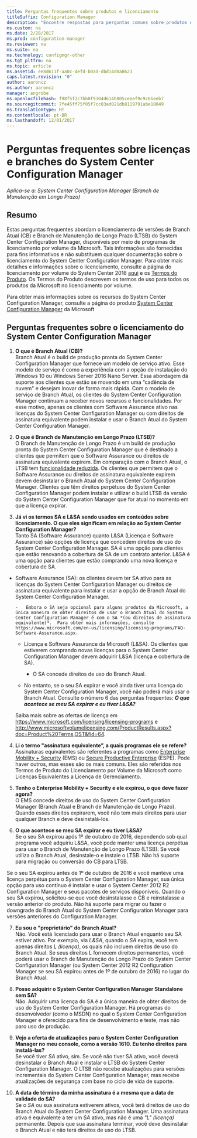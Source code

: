 ```yaml
---
title: Perguntas frequentes sobre produtos e licenciamento
titleSuffix: Configuration Manager
description: "Encontre respostas para perguntas comuns sobre produtos e licenças do System Center Configuration Manager."
ms.custom: na
ms.date: 2/28/2017
ms.prod: configuration-manager
ms.reviewer: na
ms.suite: na
ms.technology: configmgr-other
ms.tgt_pltfrm: na
ms.topic: article
ms.assetid: ee8d611f-aa0c-4efd-b0ad-dbd14d0a0623
caps.latest.revision: "0"
author: aaroncz
ms.author: aaroncz
manager: angrobe
ms.openlocfilehash: f98f5f2c7bb0f9304d614b005ceeef9c9c66eeb7
ms.sourcegitcommit: 7fe45ff75f05f7cc03ad021db8119791abe18049
ms.translationtype: HT
ms.contentlocale: pt-BR
ms.lasthandoff: 12/01/2017
---
```

# <a name="frequently-asked-questions-for-system-center-configuration-manager-branches-and-licensing"></a>Perguntas frequentes sobre licenças e branches do System Center Configuration Manager

 *Aplica-se a: System Center Configuration Manager (Branch de Manutenção em Longo Prazo)*

## <a name="summary"></a>Resumo
Estas perguntas frequentes abordam o licenciamento de versões de Branch Atual (CB) e Branch de Manutenção de Longo Prazo (LTSB) do System Center Configuration Manager, disponíveis por meio de programas de licenciamento por volume da Microsoft. Tais informações são fornecidas para fins informativos e não substituem qualquer documentação sobre o licenciamento do System Center Configuration Manager. Para obter mais detalhes e informações sobre o licenciamento, consulte a página do licenciamento por volume do System Center 2016 [aqui](https://www.microsoft.com/licensing/product-licensing/system-center-2016.aspx) e os [Termos do Produto](http://www.microsoft.com/licensing/about-licensing/product-licensing.aspx). Os Termos do Produto descrevem os termos de uso para todos os produtos da Microsoft no licenciamento por volume.

Para obter mais informações sobre os recursos do System Center Configuration Manager, consulte a página do produto [System Center Configuration Manager](https://www.microsoft.com/cloud-platform/system-center-configuration-manager) da Microsoft




## <a name="system-center-configuration-manager-licensing-faq"></a>Perguntas frequentes sobre o licenciamento do System Center Configuration Manager

1.  **O que é Branch Atual (CB)?**   
Branch Atual é o build de produção pronta do System Center Configuration Manager que fornece um modelo de serviço ativo. Esse modelo de serviço é como a experiência com a opção de instalação do Windows 10 ou Windows Server 2016 Nano Server. Essa abordagem dá suporte aos clientes que estão se movendo em uma “cadência de nuvem" e desejam inovar de forma mais rápida. Com o modelo de serviço de Branch Atual, os clientes do System Center Configuration Manager continuam a receber novos recursos e funcionalidades. Por esse motivo, apenas os clientes com Software Assurance ativo nas licenças do System Center Configuration Manager ou com direitos de assinatura equivalente podem instalar e usar o Branch Atual do System Center Configuration Manager.

2.  **O que é Branch de Manutenção em Longo Prazo (LTSB)?**  
O Branch de Manutenção de Longo Prazo é um build de produção pronta do System Center Configuration Manager que é destinado a clientes que permitem que o Software Assurance ou direitos de assinatura equivalente expirem. Em comparação com o Branch Atual, o LTSB tem [funcionalidade reduzida](/sccm/core/understand/introduction-to-the-ltsb#features-that-are-not-available-in-the-ltsb-of-configuration-manager). Os clientes que permitem que o Software Assurance ou direitos de assinatura equivalente expirem devem desinstalar o Branch Atual do System Center Configuration Manager. Clientes que têm direitos perpétuos do System Center Configuration Manager podem instalar e utilizar o build LTSB da versão do System Center Configuration Manager que for atual no momento em que a licença expirar.

3.  **Já vi os termos SA e L&SA sendo usados em conteúdos sobre licenciamento. O que eles significam em relação ao System Center Configuration Manager?**    
Tanto SA (Software Assurance) quanto L&SA (Licença e Software Assurance) são opções de licença que concedem direitos de uso do System Center Configuration Manager. SA é uma opção para clientes que estão renovando a cobertura de SA de um contrato anterior. L&SA é uma opção para clientes que estão comprando uma nova licença e cobertura de SA.
  - Software Assurance (SA): os clientes devem ter SA ativo para as licenças do System Center Configuration Manager ou direitos de assinatura equivalente para instalar e usar a opção de Branch Atual do System Center Configuration Manager.    

        -   Embora o SA seja opcional para alguns produtos da Microsoft, a única maneira de obter direitos de usar o Branch Atual do System Center Configuration Manager é com o SA *(ou direitos de assinatura equivalente)*.  Para obter mais informações, consulte https://www.microsoft.com/en-us/licensing/licensing-programs/FAQ-Software-Assurance.aspx.

      - Licença e Software Assurance da Microsoft (L&SA). Os clientes que estiverem comprando novas licenças para o System Center Configuration Manager devem adquirir L&SA (licença e cobertura de SA).   

         - O SA concede direitos de uso do Branch Atual.

       - No entanto, se o seu SA expirar e você ainda tiver uma licença do System Center Configuration Manager, você não poderá mais usar o Branch Atual. Consulte o número 6 das perguntas frequentes: ***O que acontece se meu SA expirar e eu tiver L&SA?***

       Saiba mais sobre as ofertas de licença em https://www.microsoft.com/licensing/licensing-programs e http://www.microsoftvolumelicensing.com/ProductResults.aspx?doc=Product%20Terms,OST&fid=64.

4.  **Li o termo "assinatura equivalente”, a quais programas ele se refere?**   
       Assinaturas equivalentes são referentes a programas como [Enterprise Mobility + Security](http://www.microsoftvolumelicensing.com/ProductResults.aspx?doc=Product%20Terms,OST&fid=51) (EMS) ou [Secure Productive Enterprise](https://www.microsoft.com/secure-productive-enterprise/default.aspx) (ESPE). Pode haver outros, mas esses são os mais comuns. Eles são referidos nos Termos de Produto do Licenciamento por Volume da Microsoft como Licenças Equivalentes a Licença de Gerenciamento.

5.  **Tenho o Enterprise Mobility + Security e ele expirou, o que deve fazer agora?**  
       O EMS concede direitos de uso do System Center Configuration Manager (Branch Atual e Branch de Manutenção de Longo Prazo). Quando esses direitos expirarem, você não tem mais direitos para usar qualquer Branch e deve desinstalá-los.  

6.  **O que acontece se meu SA expirar e eu tiver L&SA?**   
   Se o seu SA expirou após 1º de outubro de 2016, dependendo sob qual programa você adquiriu L&SA, você pode manter uma licença perpétua para usar o Branch de Manutenção de Longo Prazo (LTSB). Se você utiliza o Branch Atual, desinstale-o e instale o LTSB. Não há suporte para migração ou conversão do CB para LTSB.

  Se o seu SA expirou antes de 1º de outubro de 2016 e você manteve uma licença perpétua para o System Center Configuration Manager, sua única opção para uso contínuo é instalar e usar o System Center 2012 R2 Configuration Manager e seus pacotes de serviços disponíveis. Quando o seu SA expirou, solicitou-se que você desinstalasse o CB e reinstalasse a versão anterior do produto. Não há suporte para migrar ou fazer o downgrade do Branch Atual do System Center Configuration Manager para versões anteriores do Configuration Manager.

7. **Eu sou o "proprietário" do Branch Atual?**   
  Não. Você está licenciado para usar o Branch Atual enquanto seu SA estiver ativo. Por exemplo, via *L&SA*, quando o *SA* expira, você tem apenas direitos *L (licença)*, os quais não incluem direitos de uso do Branch Atual. Se seus direitos L fornecem direitos permanentes, você poderá usar o Branch de Manutenção de Longo Prazo do System Center Configuration Manager (ou System Center 2012 R2 Configuration Manager se seu SA expirou antes de 1º de outubro de 2016) no lugar do Branch Atual.

8. **Posso adquirir o System Center Configuration Manager Standalone sem SA?**      
  Não.  Adquirir uma licença do SA é a única maneira de obter direitos de uso do System Center Configuration Manager. Há programas do desenvolvedor (como o MSDN) no qual o System Center Configuration Manager é oferecido para fins de desenvolvimento e teste, mas não paro uso de produção.

9. **Vejo a oferta de atualizações para o System Center Configuration Manager no meu console, como a versão 1610. Eu tenho direitos para instalá-las?**   
  Se você tiver *SA* ativo, sim. Se você não tiver SA ativo, você deverá desinstalar o Branch Atual e instalar o LTSB do System Center Configuration Manager. O LTSB não recebe atualizações para versões incrementais do System Center Configuration Manager, mas recebe atualizações de segurança com base no ciclo de vida de suporte.

10. **A data de término da minha assinatura é a mesma que a data de validade do SA?**    
  Se o *SA* ou sua assinatura estiverem ativos, você terá direitos de uso do Branch Atual do System Center Configuration Manager. Uma assinatura ativa é equivalente a ter um *SA* ativo, mas não é uma *"L" (licença)* permanente. Depois que sua assinatura terminar, você deve desinstalar o Branch Atual e não terá direitos de uso do LTSB.
